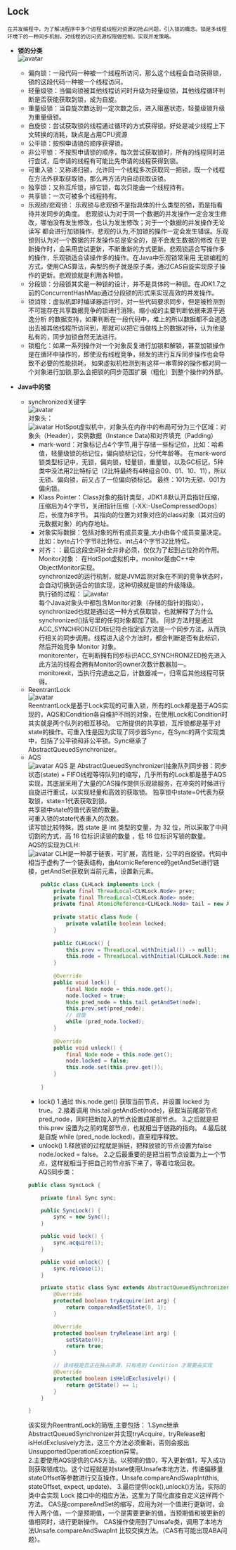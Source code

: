 ## Lock
    在并发编程中，为了解决程序中多个进程或线程对资源的抢占问题，引入锁的概念。锁是多线程环境下的一种同步机制，对线程的访问资源权限做控制，实现并发策略。
+ **锁的分类**   
    ![avatar](https://github.com/NPFDamon/Study/blob/main/src/main/resources/juc/lock.png)  
    + 偏向锁：一段代码一种被一个线程所访问，那么这个线程会自动获得锁，锁的这段代码一种被一个线程访问。   
    + 轻量级锁：当偏向锁被其他线程访问时升级为轻量级锁，其他线程循环判断是否获能获取到锁，成为自旋。  
    + 重量级锁：当自旋次数达到一定次数之后，进入阻塞状态，轻量级锁升级为重量级锁。    
    + 自旋锁：尝试获取锁的线程通过循环的方式获得锁。好处是减少线程上下文转换的消耗，缺点是占用CPU资源   
    + 公平锁：按照申请锁的顺序获得锁。   
    + 非公平锁：不按照申请锁的顺序，每次尝试获取锁时，所有的线程同时进行尝试，后申请的线程有可能比先申请的线程获得到锁。   
    + 可重入锁：又称递归锁，允许同一个线程多次获取同一把锁，既一个线程在方法外获取获取锁，那么再方法内自动获取该锁。   
    + 独享锁：又称互斥锁，排它锁，每次只能由一个线程持有。   
    + 共享锁：一次可被多个线程持有。   
    + 乐观锁/悲观锁： 乐观锁与悲观锁不是指具体的什么类型的锁，而是指看待并发同步的角度。
        悲观锁认为对于同一个数据的并发操作一定会发生修改，哪怕没有发生修改，也认为发生修改；对于一个数据的并发操作无论读写
        都会进行加锁操作，悲观的认为,不加锁的操作一定会发生错误。乐观锁则认为对一个数据的并发操作总是安全的，是不会发生数据的修改
        在更新操作时，会采用尝试更新，不断重新的方式更新。悲观锁适合写操作多的操作，乐观锁适合读操作多的操作。在Java中乐观锁常采用
        无锁编程的方式，使用CAS算法，典型的例子就是原子类，通过CAS自旋实现原子操作的更新。悲观锁就是利用各种锁。   
    + 分段锁：分段锁其实是一种锁的设计，并不是具体的一种锁。在JDK1.7之前的ConcurrentHashMap通过分段锁的形式来实现高效的并发操作。   
    + 锁消除：虚拟机即时编译器运行时，对一些代码要求同步，但是被检测到不可能存在共享数据竞争的锁进行消除。缩小成的主要判断依据来源于逃逸分析
    的数据支持，如果判断在一段代码中，堆上的所以数据都不会逃逸出去被其他线程所访问到，那就可以把它当做栈上的数据对待，认为他是私有的，同步加锁自然无法进行。   
    + 锁粗化：如果一系列操作对一个对象反复进行加锁和解锁，甚至加锁操作是在循环中操作的，即使没有线程竞争，频发的进行互斥同步操作也会导致不必要的性能损耗，
    如果虚拟机检测到有这样一串零碎的操作都对同一个对象进行加锁,那么会把锁的同步范围扩展（粗化）到整个操作的外部。
    
+ **Java中的锁**   
    + synchronized关键字   
        ![avatar](https://github.com/NPFDamon/Study/blob/main/src/main/resources/juc/synchronized.png)   
        对象头：   
        ![avatar](https://github.com/NPFDamon/Study/blob/main/src/main/resources/juc/header.png) 
        HotSpot虚拟机中，对象头在内存中的布局可分为三个区域：对象头（Header），实例数据（Instance Data)和对齐填充（Padding）   
        * mark-word：对象标记占4个字节,用于存储一些标记位，比如：哈希值，轻量级锁的标记位，偏向锁标记位，分代年龄等。
        在mark-word锁类型标记中，无锁，偏向锁，轻量锁，重量锁，以及GC标记，5种类中没法用2比特标记（2比特最终有4种组合00、01、10、11），所以无锁、偏向锁，前又占了一位偏向锁标记。
        最终：101为无锁、001为偏向锁。   
        * Klass Pointer：Class对象的指针类型，JDK1.8默认开启指针压缩，压缩后为4个字节，关闭指针压缩（-XX:-UseCompressedOops）后，长度为8字节。
        其指向的位置为对象对应的class对象（其对应的元数据对象）的内存地址。   
        * 对象实际数据：包括对象的所有成员变量,大小由各个成员变量决定。比如：byte占1个字节8比特位、int占4个字节32比特位。   
        * 对齐：：最后这段空间补全并非必须，仅仅为了起到占位符的作用。   
        Monitor对象：
        在HotSpot虚拟机中，monitor是由C++中ObjectMonitor实现。   
        synchronized的运行机制，就是JVM监测对象在不同的竞争状态时，会自动切换到适合的锁实现，这种切换就是锁的升级降级。   
        执行锁的过程：
        ![avatar](https://github.com/NPFDamon/Study/blob/main/src/main/resources/juc/synchronized_lock.png)    
        每个Java对象头中都包含Monitor对象（存储的指针的指向），synchronized也就是通过这一种方式获取锁，也就解释了为什么synchronized()括号里的任何对象都加了锁。
        同步方法时是通过ACC_SYNCHRONIZED标记符合指定该方法是一个同步方法，从而执行相关的同步调用。线程进入这个方法时，都会判断是否有此标识，然后开始竞争 Monitor 对象。   
        monitorenter，在判断拥有同步标识ACC_SYNCHRONIZED抢先进入此方法的线程会拥有Monitor的owner次数计数器加一。
        monitorexit，当执行完退出之后，计数器减一，归零后其他线程可获得。 
    + ReentrantLock   
        ![avatar](https://github.com/NPFDamon/Study/blob/main/src/main/resources/juc/reentrantLock_plus.png)      
        ReentrantLock是基于Lock实现的可重入锁，所有的Lock都是基于AQS实现的，AQS和Condition各自维护不同的对象，在使用Lock和Condition时其实就是两个队列的相互移动。
        它所提供的共享锁，互斥锁都是基于对state的操作。可重入性是因为实现了同步器Sync，在Sync的两个实现类中，包括了公平锁和非公平锁。Sync继承了AbstractQueuedSynchronizer。
    + AQS   
        ![avatar](https://github.com/NPFDamon/Study/blob/main/src/main/resources/juc/aqs.png)
        AQS 是 AbstractQueuedSynchronizer(抽象队列同步器：同步状态(state) + FIFO线程等待队列)的缩写，几乎所有的Lock都是基于AQS实现，其底层采用了大量的CAS操作提供乐观锁服务，在冲突的时候进行自旋进行重试，以实现轻量和高效的获取锁。
        独享锁中state=0代表为获取锁，state=1代表获取到锁。   
        共享锁中state的值代表锁的数量。   
        可重入锁的state代表重入的次数。   
        读写锁比较特殊，因 state 是 int 类型的变量，为 32 位，所以采取了中间切割的方式，高 16 位标识读锁的数量 ，低 16 位标识写锁的数量。    
        AQS的实现为CLH:   
        ![avatar](https://github.com/NPFDamon/Study/blob/main/src/main/resources/juc/clh.png) 
        CLH是一种基于链表，可扩展，高性能，公平的自旋锁。代码中相当于虚构了一个链表结构，由AtomicReference的getAndSet进行链接，getAndSet获取到当前元素，设置新元素。     
        ```java
            public class CLHLock implements Lock {
                private final ThreadLocal<CLHLock.Node> prev;
                private final ThreadLocal<CLHLock.Node> node;
                private final AtomicReference<CLHLock.Node> tail = new AtomicReference<>(new CLHLock.Node());
            
                private static class Node {
                    private volatile boolean locked;
                }
            
                public CLHLock() {
                    this.prev = ThreadLocal.withInitial(() -> null);
                    this.node = ThreadLocal.withInitial(CLHLock.Node::new);
                }
            
                @Override
                public void lock() {
                    final Node node = this.node.get();
                    node.locked = true;
                    Node pred_node = this.tail.getAndSet(node);
                    this.prev.set(pred_node);
                    // 自旋
                    while (pred_node.locked);
                }
            
                @Override
                public void unlock() {
                    final Node node = this.node.get();
                    node.locked = false;
                    this.node.set(this.prev.get());
                }
            
            }
        ```
        * lock()
        1.通过 this.node.get() 获取当前节点，并设置 locked 为 true。
        2.接着调用 this.tail.getAndSet(node)，获取当前尾部节点 pred_node，同时把新加入的节点设置成尾部节点。
        3.之后就是把 this.prev 设置为之前的尾部节点，也就相当于链路的指向。
        4.最后就是自旋 while (pred_node.locked)，直至程序释放。
        * unlock()
        1.释放锁的过程就是拆链，把释放锁的节点设置为false node.locked = false。
        2.之后最重要的是把当前节点设置为上一个节点，这样就相当于把自己的节点拆下来了，等着垃圾回收。   
        AQS同步类：
        ```java
        public class SyncLock {
        
            private final Sync sync;
        
            public SyncLock() {
                sync = new Sync();
            }
        
            public void lock() {
                sync.acquire(1);
            }
        
            public void unlock() {
                sync.release(1);
            }
        
            private static class Sync extends AbstractQueuedSynchronizer {
                @Override
                protected boolean tryAcquire(int arg) {
                    return compareAndSetState(0, 1);
                }
        
                @Override
                protected boolean tryRelease(int arg) {
                    setState(0);
                    return true;
                }
        
                // 该线程是否正在独占资源，只有用到 Condition 才需要去实现
                @Override
                protected boolean isHeldExclusively() {
                    return getState() == 1;
                }
            }
        
        }
        ```
      该实现为ReentrantLock的简版,主要包括：
      1.Sync继承AbstractQueuedSynchronizer并实现tryAcquire，tryRelease和isHeldExclusively方法，这三个方法必须重新，否则会报出UnsupportedOperationException异常。   
      2.主要使用AQS提供的CAS方法。以预期的值0，写入更新值1，写入成功则获取锁成功。这个过程就是对state使用Unsafe本地方法，传递偏移量stateOffset等参数进行交互操作，Unsafe.compareAndSwapInt(this, stateOffset, expect, update)、
      3.最后提供lock(),unlock()方法，实际的类中会实现 Lock 接口中的相应方法，这里为了简化直接自定义这样两个方法。
      CAS是compareAndSet的缩写，应用为对一个值进行更新时，会传入两个值，一个是预期值，一个是需要更新的值，当预期值和被更新的值相同时，进行更新操作。
      CAS操作使用到了Unsafe类，调用了本地方法Unsafe.compareAndSwapInt 比较交换方法。（CAS有可能出现ABA问题）。
      

    